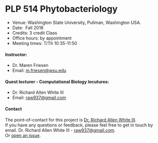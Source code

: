 # PLP 514 Phytobacteriology 

- Venue: 	Washington State University, Pullman, Washington USA.
- Date: 	Fall 2018
- Credits: 3 credit Class
- Office hours: by appointment
- Meeting times: T/Th 10:35-11:50

#### Instructor:	
- Dr. Maren Friesen
- Email: m.friesen@wsu.edu

#### Quest lecturer - Computational Biology lecutures:	
- Dr. Richard Allen White III
- Email: raw937@gmail.com



#### Contact 
The point-of-contact for this project is [Dr. Richard Allen White III](https://github.com/raw937).<br />
If you have any questions or feedback, please feel free to get in touch by email. 
Dr. Richard Allen White III - raw937@gmail.com.  <br />
Or [open an issue](https://github.com/raw937/phytobacteriology/issues).

